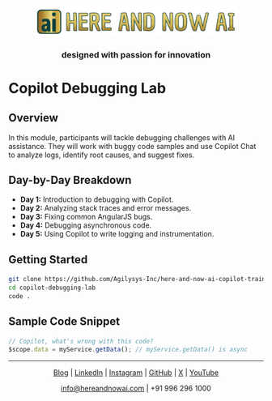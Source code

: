 <div align="center">
  <a href="https://hereandnowai.com/">
    <img src="https://raw.githubusercontent.com/hereandnowai/images/main/logos/logo-of-here-and-now-ai.png" alt="HERE AND NOW AI" width="400"/>
  </a>
  <br>
  <h3>designed with passion for innovation</h3>
</div>

# Copilot Debugging Lab

## Overview

In this module, participants will tackle debugging challenges with AI assistance. They will work with buggy code samples and use Copilot Chat to analyze logs, identify root causes, and suggest fixes.

## Day-by-Day Breakdown

*   **Day 1:** Introduction to debugging with Copilot.
*   **Day 2:** Analyzing stack traces and error messages.
*   **Day 3:** Fixing common AngularJS bugs.
*   **Day 4:** Debugging asynchronous code.
*   **Day 5:** Using Copilot to write logging and instrumentation.

## Getting Started

```bash
git clone https://github.com/Agilysys-Inc/here-and-now-ai-copilot-training.git
cd copilot-debugging-lab
code .
```

## Sample Code Snippet

```javascript
// Copilot, what's wrong with this code?
$scope.data = myService.getData(); // myService.getData() is async
```

---

<div align="center">
  <p>
    <a href="https://hereandnowai.com/blog">Blog</a> |
    <a href="https://www.linkedin.com/company/hereandnowai/">LinkedIn</a> |
    <a href="https://instagram.com/hereandnow_ai">Instagram</a> |
    <a href="https://github.com/hereandnowai">GitHub</a> |
    <a href="https://x.com/hereandnow_ai">X</a> |
    <a href="https://youtube.com/@hereandnow_ai">YouTube</a>
  </p>
  <p>
    <a href="mailto:info@hereandnowai.com">info@hereandnowai.com</a> | +91 996 296 1000
  </p>
</div>